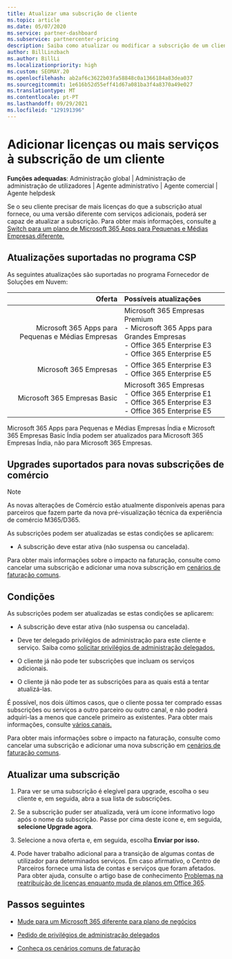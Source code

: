 ```yaml
---
title: Atualizar uma subscrição de cliente
ms.topic: article
ms.date: 05/07/2020
ms.service: partner-dashboard
ms.subservice: partnercenter-pricing
description: Saiba como atualizar ou modificar a subscrição de um cliente. Adicione mais licenças ou mude para uma versão diferente com mais serviços.
author: BillLinzbach
ms.author: BillLi
ms.localizationpriority: high
ms.custom: SEOMAY.20
ms.openlocfilehash: ab2af6c3622b03fa58848c0a1366184a83dea037
ms.sourcegitcommit: 1e616b52d55eff41d67a081ba3f4a8370a49e027
ms.translationtype: MT
ms.contentlocale: pt-PT
ms.lasthandoff: 09/29/2021
ms.locfileid: "129191396"
---
```

# <a name="add-licenses-or-more-services-to-a-customers-subscription"></a>Adicionar licenças ou mais serviços à subscrição de um cliente

**Funções adequadas**: Administração global | Administração de administração de utilizadores | Agente administrativo | Agente comercial | Agente helpdesk

Se o seu cliente precisar de mais licenças do que a subscrição atual fornece, ou uma versão diferente com serviços adicionais, poderá ser capaz de atualizar a subscrição. Para obter mais informações, consulte [a Switch para um plano de Microsoft 365 Apps para Pequenas e Médias Empresas diferente.](/microsoft-365/commerce/subscriptions/switch-to-a-different-plan)

## <a name="upgrades-supported-in-the-csp-program"></a>Atualizações suportadas no programa CSP <a id="upgradesubscription"></a>

As seguintes atualizações são suportadas no programa Fornecedor de Soluções em Nuvem:

| Oferta | Possíveis atualizações|
|---:|:---|
| Microsoft 365 Apps para Pequenas e Médias Empresas   | Microsoft 365 Empresas Premium <br/>  - Microsoft 365 Apps para Grandes Empresas <br/> - Office 365 Enterprise E3 <br/> - Office 365 Enterprise E5 <br/> |
| Microsoft 365 Empresas    | - Office 365 Enterprise E3 <br/> - Office 365 Enterprise E5 <br/> |
| Microsoft 365 Empresas Basic | Microsoft 365 Empresas <br/> - Office 365 Enterprise E1 <br/> - Office 365 Enterprise E3<br/> - Office 365 Enterprise E5 <br/> |

Microsoft 365 Apps para Pequenas e Médias Empresas Índia e Microsoft 365 Empresas Basic Índia podem ser atualizados para Microsoft 365 Empresas Índia, não para Microsoft 365 Empresas.

## <a name="upgrades-supported-for-new-commerce-subscriptions"></a>Upgrades suportados para novas subscrições de comércio<a id="upgradesubscriptionnewcommerce"></a>

> [!NOTE]
> As novas alterações de Comércio estão atualmente disponíveis apenas para parceiros que fazem parte da nova pré-visualização técnica da experiência de comércio M365/D365.

As subscrições podem ser atualizadas se estas condições se aplicarem:

- A subscrição deve estar ativa (não suspensa ou cancelada).

Para obter mais informações sobre o impacto na faturação, consulte como cancelar uma subscrição e adicionar uma nova subscrição em [cenários de faturação comuns](common-billing-scenarios.md).

## <a name="conditions"></a>Condições

As subscrições podem ser atualizadas se estas condições se aplicarem:

- A subscrição deve estar ativa (não suspensa ou cancelada).

- Deve ter delegado privilégios de administração para este cliente e serviço. Saiba como [solicitar privilégios de administração delegados.](request-a-relationship-with-a-customer.md)

- O cliente já não pode ter subscrições que incluam os serviços adicionais.

- O cliente já não pode ter as subscrições para as quais está a tentar atualizá-las.

É possível, nos dois últimos casos, que o cliente possa ter comprado essas subscrições ou serviços a outro parceiro ou outro canal, e não poderá adquiri-las a menos que cancele primeiro as existentes. Para obter mais informações, consulte [vários canais.](multichannel.md)

Para obter mais informações sobre o impacto na faturação, consulte como cancelar uma subscrição e adicionar uma nova subscrição em [cenários de faturação comuns](common-billing-scenarios.md).

## <a name="upgrade-a-subscription"></a>Atualizar uma subscrição

1. Para ver se uma subscrição é elegível para upgrade, escolha o seu cliente e, em seguida, abra a sua lista de subscrições.

2. Se a subscrição puder ser atualizada, verá um ícone informativo logo após o nome da subscrição. Passe por cima deste ícone e, em seguida, **selecione Upgrade agora**.

3. Selecione a nova oferta e, em seguida, escolha **Enviar por isso.**

4. Pode haver trabalho adicional para a transição de algumas contas de utilizador para determinados serviços. Em caso afirmativo, o Centro de Parceiros fornece uma lista de contas e serviços que foram afetados. Para obter ajuda, consulte o artigo base de conhecimento [Problemas na reatribuição de licenças enquanto muda de planos em Office 365](/microsoft-365/commerce/subscriptions/switch-to-a-different-plan).


## <a name="next-steps"></a>Passos seguintes

- [Mude para um Microsoft 365 diferente para plano de negócios](/microsoft-365/commerce/subscriptions/switch-to-a-different-plan)

- [Pedido de privilégios de administração delegados](request-a-relationship-with-a-customer.md)

- [Conheça os cenários comuns de faturação](common-billing-scenarios.md)
